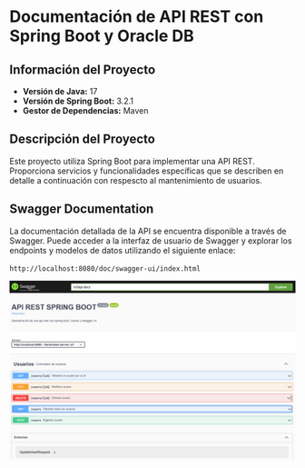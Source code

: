 # Documentación de API REST con Spring Boot y Oracle DB


## Información del Proyecto

- **Versión de Java:** 17
- **Versión de Spring Boot:** 3.2.1
- **Gestor de Dependencias:** Maven

## Descripción del Proyecto

Este proyecto utiliza Spring Boot para implementar una API REST. Proporciona servicios y funcionalidades específicas que se describen en detalle a continuación con respescto al mantenimiento de usuarios.

## Swagger Documentation

La documentación detallada de la API se encuentra disponible a través de Swagger. Puede acceder a la interfaz de usuario de Swagger y explorar los endpoints y modelos de datos utilizando el siguiente enlace:

`http://localhost:8080/doc/swagger-ui/index.html`

![Logo del Proyecto](src/main/resources/static/README.png)
